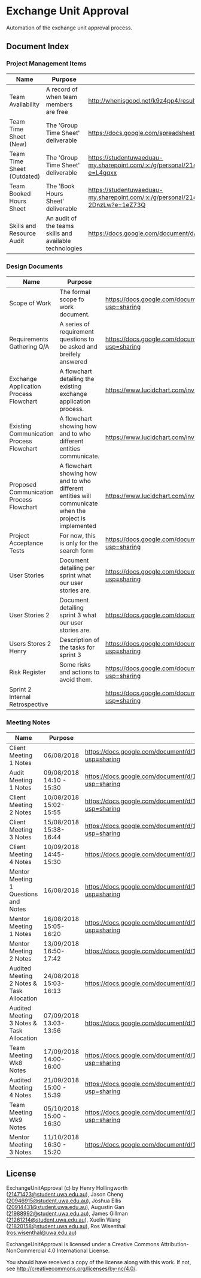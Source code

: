 # Exchange Unit Approval
Automation of the exchange unit approval process.

## Document Index

### Project Management Items
| Name | Purpose | Location|
|------|---------|---------|
| Team Availability | A record of when team members are free | http://whenisgood.net/k9z4pp4/results/dakdyr8 |
| Team Time Sheet (New) | The 'Group Time Sheet' deliverable | https://docs.google.com/spreadsheets/d/1JZawPOhh6ltSFVWZTyJ9Ppur7QPyXke9_WcpiFpUeoQ/edit?usp=sharing |
| Team Time Sheet (Outdated) | The 'Group Time Sheet' deliverable | https://studentuwaeduau-my.sharepoint.com/:x:/g/personal/21471423_student_uwa_edu_au/EajGA6zduTdAiHLIwwOIr4cB1nkB77cRg0XKk0DANpS4Hw?e=L4gqxx |
| Team Booked Hours Sheet | The 'Book Hours Sheet' deliverable | https://studentuwaeduau-my.sharepoint.com/:x:/g/personal/21471423_student_uwa_edu_au/ETEtg2uRvV9JuOHaXFNMg4IBVgbHWze4gNXFSsn-2DnzLw?e=1eZ73Q |
| Skills and Resource Audit | An audit of the teams skills and available technologies | https://docs.google.com/document/d/1JaGGeTomoZ4wiJrZkwlBtQWwbJSzNFsRh3Mgc683ud4/edit?usp=sharing |

### Design Documents
| Name | Purpose | Location|
|------|---------|---------|
| Scope of Work | The formal scope fo work document. | https://docs.google.com/document/d/1hzsphYwCaM4Cp4AHWbQEjavldIIpR4219eS1xQPRJAs/edit?usp=sharing
| Requirements Gathering Q/A | A series of requirement questions to be asked and breifely answered | https://docs.google.com/document/d/1DUcOZpU-bf4NuRfM3Ps1jvzjafvCsmqWtG0WBbdX06I/edit?usp=sharing
| Exchange Application Process Flowchart | A flowchart detailing the existing exchange application process. | https://www.lucidchart.com/invitations/accept/6557347f-c50c-42f0-b50f-6711588a8249
| Existing Communication Process Flowchart | A flowchart showing how and to who different entities communicate. | https://www.lucidchart.com/invitations/accept/9863d42f-3a4d-45a4-a178-68c427fbe090
| Proposed Communication Process Flowchart | A flowchart showing how and to who different entities will communicate when the project is implemented | https://www.lucidchart.com/invitations/accept/329e5b98-ea86-45e4-bef4-c8e9ee3badf8
| Project Acceptance Tests | For now, this is only for the search form | https://docs.google.com/document/d/17f8f_OZ8KZg9K_H_xM-yoc8FRIKmNsvT_1tsB5NaC5Q/edit?usp=sharing
| User Stories | Document detailing per sprint what our user stories are. | https://docs.google.com/document/d/177y5c7_CgxiBHOAfjFETm31pY17ebNv8PxTSsWcy-Iw/edit?usp=sharing
| User Stories 2| Document detailing sprint 3 what our user stories are. | https://docs.google.com/document/d/1FTKFka7grYutcZPPNK3gXVgXveGnF7vIEeXtd6uqgA0/edit#
| Users Stores 2 Henry | Description of the tasks for sprint 3 | https://docs.google.com/document/d/177y5c7_CgxiBHOAfjFETm31pY17ebNv8PxTSsWcy-Iw/edit?usp=sharing
| Risk Register | Some risks and actions to avoid them. | https://docs.google.com/document/d/1XezEW9XmIpJqe9lMXQ4i1SXS8p3d2UZSIqWs1Siq0Bo/edit?usp=sharing
| Sprint 2 Internal Retrospective | | https://docs.google.com/document/d/1Hs0OYgm4uluKmphfZgwkgVobJxJziggRVCnOh7YbJ3E/edit?usp=sharing

### Meeting Notes
| Name | Purpose | Location|
|------|---------|---------|
| Client Meeting 1 Notes | 06/08/2018 | https://docs.google.com/document/d/1HcdILR31IKStN5MduLGdf4MgZpuen0HVt0qO1BcZ0CE/edit?usp=sharing
| Audit Meeting 1 Notes | 09/08/2018 14:10 - 15:30 | https://docs.google.com/document/d/1Nxk-VlIZfNkuaq0PZUJyM6Do1lZtxfoXO-xX_dLySc8/edit?usp=sharing |
| Client Meeting 2 Notes | 10/08/2018 15:02-15:55 | https://docs.google.com/document/d/1Qy5r8CcwlKQVKjjgNZt7GXewCEV0ZdPZg5ctElkHwJY/edit?usp=sharing |
| Client Meeting 3 Notes | 15/08/2018 15:38-16:44 | https://docs.google.com/document/d/1MDC6awTdmaHYMSnWTM0UICSgvlmna1P3tHwJdSFSDIQ/edit?usp=sharing |
| Client Meeting 4 Notes | 10/09/2018 14:45-15:30 | https://docs.google.com/document/d/1WGtJdJ8kiP21bQZckdQBsUeQRMVsXHPwDcUoUEH3q-U/edit |
| Mentor Meeting 1 Questions and Notes | 16/08/2018 | https://docs.google.com/document/d/14y2D4a-uu6OoEJcWEIlkJRlL4-V6u4nSdY39QSU35YI/edit?usp=sharing |
| Mentor Meeting 1 Notes | 16/08/2018 15:05-16:20 | https://docs.google.com/document/d/11RsvLUr-8UpzFFUaTtm9Y-LTiv4-HBJnazVkOKdygpg/edit?usp=sharing |
| Mentor Meeting 2 Notes | 13/09/2018 16:50-17:42 | https://docs.google.com/document/d/1ozcu-jQSejZb3oU5lOLX4U4AYRpXipGOcQnXjjuo2sY/edit |
| Audited Meeting 2 Notes & Task Allocation | 24/08/2018 15:03-16:13 | https://docs.google.com/document/d/1VmcXWwOu-_Aae3WXsIyDmmJdd4bla0evX2GGk1aISis/edit |
| Audited Meeting 3 Notes & Task Allocation | 07/09/2018 13:03-13:56 | https://docs.google.com/document/d/1VlGiPCwzeYtbhAuUCwOp9VkFe9EVCBhT2kHLiLq1Go0/edit |
| Team Meeting Wk8 Notes | 17/09/2018 14:00-16:00 | https://docs.google.com/document/d/1_Vsc-ZxxkGC2msrfMPvPdQrP5i5Wz5wCgFeXUn499Gc/edit?usp=sharing |
| Audited Meeting 4 Notes | 21/09/2018 15:00 - 15:39 | https://docs.google.com/document/d/1-BZYPpfkPbOjXOtfVdcVAUipCT_hS2__yoclegEBx3E/edit?usp=sharing |
| Team Meeting Wk9 Notes | 05/10/2018 15:00 - 16:30 | https://docs.google.com/document/d/10D27gvT61aWb0pvq-3kSixtBWhDc5etATkCe0hrH_Pc/edit?usp=sharing |
| Mentor Meeting 3 Notes | 11/10/2018 16:30 - 15:20 | https://docs.google.com/document/d/11iUe_JYIAw84fE_bCJS0ZNOIaFgV5psoX-eUBxa_bWQ/edit |

## License

ExchangeUnitApproval (c) by Henry Hollingworth (21471423@student.uwa.edu.au),
                            Jason Cheng (20946915@student.uwa.edu.au),
                            Joshua Ellis (20914431@student.uwa.edu.au),
                            Augustin Gan (21988992@student.uwa.edu.au),
                            James Gillman (21261214@student.uwa.edu.au),
                            Xuelin Wang (21820158@student.uwa.edu.au),
                            Ros Wisenthal (ros.wisenthal@uwa.edu.au)

ExchangeUnitApproval is licensed under a
Creative Commons Attribution-NonCommercial 4.0 International License.

You should have received a copy of the license along with this
work. If not, see <http://creativecommons.org/licenses/by-nc/4.0/>.
